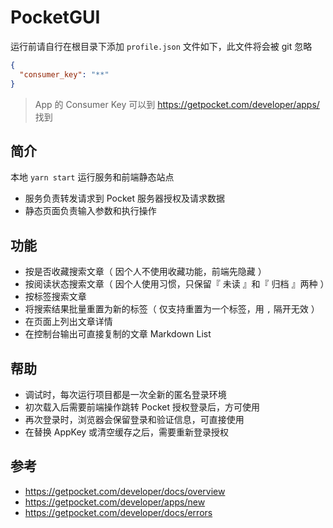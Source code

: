 # PocketGUI

运行前请自行在根目录下添加 `profile.json` 文件如下，此文件将会被 git 忽略

```json
{
  "consumer_key": "**"
}
```

> App 的 Consumer Key 可以到 <https://getpocket.com/developer/apps/> 找到

## 简介

本地 `yarn start` 运行服务和前端静态站点

- 服务负责转发请求到 Pocket 服务器授权及请求数据
- 静态页面负责输入参数和执行操作

## 功能

- 按是否收藏搜索文章（ 因个人不使用收藏功能，前端先隐藏 ）
- 按阅读状态搜索文章（ 因个人使用习惯，只保留『 未读 』和『 归档 』两种 ）
- 按标签搜索文章
- 将搜索结果批量重置为新的标签（ 仅支持重置为一个标签，用 `,` 隔开无效 ）
- 在页面上列出文章详情
- 在控制台输出可直接复制的文章 Markdown List

## 帮助

- 调试时，每次运行项目都是一次全新的匿名登录环境
- 初次载入后需要前端操作跳转 Pocket 授权登录后，方可使用
- 再次登录时，浏览器会保留登录和验证信息，可直接使用
- 在替换 AppKey 或清空缓存之后，需要重新登录授权

## 参考

- https://getpocket.com/developer/docs/overview
- https://getpocket.com/developer/apps/new
- https://getpocket.com/developer/docs/errors
